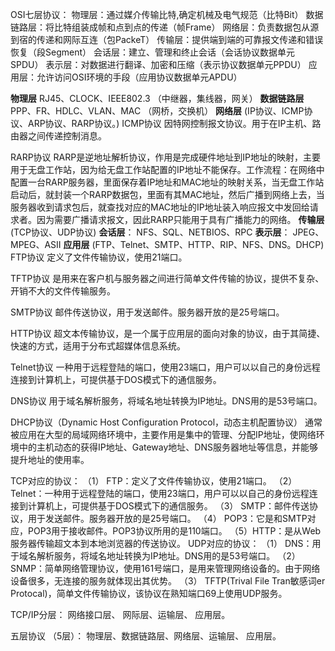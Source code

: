 OSI七层协议：
物理层：通过媒介传输比特,确定机械及电气规范（比特Bit）
数据链路层：将比特组装成帧和点到点的传递（帧Frame）
网络层：负责数据包从源到宿的传递和网际互连（包PackeT）
传输层：提供端到端的可靠报文传递和错误恢复（段Segment）
会话层：建立、管理和终止会话（会话协议数据单元SPDU）
表示层：对数据进行翻译、加密和压缩（表示协议数据单元PPDU）
应用层：允许访问OSI环境的手段（应用协议数据单元APDU）

**物理层**
RJ45、CLOCK、IEEE802.3 （中继器，集线器，网关）
**数据链路层**
PPP、FR、HDLC、VLAN、MAC （网桥，交换机）
**网络层**
(IP协议、ICMP协议、ARP协议、RARP协议。)
ICMP协议
因特网控制报文协议。用于在IP主机、路由器之间传递控制消息。

RARP协议
RARP是逆地址解析协议，作用是完成硬件地址到IP地址的映射，主要用于无盘工作站，因为给无盘工作站配置的IP地址不能保存。工作流程：在网络中配置一台RARP服务器，里面保存着IP地址和MAC地址的映射关系，当无盘工作站启动后，就封装一个RARP数据包，里面有其MAC地址，然后广播到网络上去，当服务器收到请求包后，就查找对应的MAC地址的IP地址装入响应报文中发回给请求者。因为需要广播请求报文，因此RARP只能用于具有广播能力的网络。
**传输层**
(TCP协议、UDP协议)
**会话层**：
NFS、SQL、NETBIOS、RPC
**表示层**：
JPEG、MPEG、ASII
**应用层**
(FTP、Telnet、SMTP、HTTP、RIP、NFS、DNS。DHCP)
FTP协议
定义了文件传输协议，使用21端口。

TFTP协议
是用来在客户机与服务器之间进行简单文件传输的协议，提供不复杂、开销不大的文件传输服务。

SMTP协议
邮件传送协议，用于发送邮件。服务器开放的是25号端口。

HTTP协议
超文本传输协议，是一个属于应用层的面向对象的协议，由于其简捷、快速的方式，适用于分布式超媒体信息系统。

Telnet协议
一种用于远程登陆的端口，使用23端口，用户可以以自己的身份远程连接到计算机上，可提供基于DOS模式下的通信服务。

DNS协议
用于域名解析服务，将域名地址转换为IP地址。DNS用的是53号端口。

DHCP协议（Dynamic Host Configuration Protocol，动态主机配置协议）
通常被应用在大型的局域网络环境中，主要作用是集中的管理、分配IP地址，使网络环境中的主机动态的获得IP地址、Gateway地址、DNS服务器地址等信息，并能够提升地址的使用率。

TCP对应的协议：
（1） FTP：定义了文件传输协议，使用21端口。
（2） Telnet：一种用于远程登陆的端口，使用23端口，用户可以以自己的身份远程连接到计算机上，可提供基于DOS模式下的通信服务。
（3） SMTP：邮件传送协议，用于发送邮件。服务器开放的是25号端口。
（4） POP3：它是和SMTP对应，POP3用于接收邮件。POP3协议所用的是110端口。
（5）HTTP：是从Web服务器传输超文本到本地浏览器的传送协议。
UDP对应的协议：
（1） DNS：用于域名解析服务，将域名地址转换为IP地址。DNS用的是53号端口。
（2） SNMP：简单网络管理协议，使用161号端口，是用来管理网络设备的。由于网络设备很多，无连接的服务就体现出其优势。
（3） TFTP(Trival File Tran敏感词er Protocal)，简单文件传输协议，该协议在熟知端口69上使用UDP服务。

TCP/IP分层：
网络接口层、 网际层、运输层、 应用层。

五层协议 （5层）：
物理层、数据链路层、网络层、运输层、 应用层。
